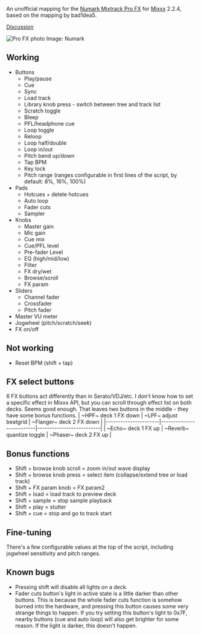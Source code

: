 An unofficial mapping for the [Numark Mixtrack Pro FX](https://www.numark.com/product/mixtrack-pro-fx) for [Mixxx](https://mixxx.org/) 2.2.4, based on the mapping by bad1dea5.

[Discussion](https://mixxx.discourse.group/t/numark-mixtrack-pro-fx/19561)

![Pro FX photo](https://www.numark.com/images/product_large/Numark_MixtrackProFX_ortho_web.jpg)
Image: Numark

## Working
* Buttons
  * Play/pause
  * Cue
  * Sync
  * Load track
  * Library knob press - switch between tree and track list
  * Scratch toggle
  * Bleep
  * PFL/headphone cue
  * Loop toggle
  * Reloop
  * Loop half/double
  * Loop in/out
  * Pitch bend up/down
  * Tap BPM
  * Key lock
  * Pitch range (ranges configurable in first lines of the script, by default: 8%, 16%, 100%)
* Pads
  * Hotcues + delete hotcues
  * Auto loop
  * Fader cuts
  * Sampler
* Knobs
  * Master gain
  * Mic gain
  * Cue mix
  * Cue/PFL level
  * Pre-fader Level
  * EQ (high/mid/low)
  * Filter
  * FX dry/wet
  * Browse/scroll
  * FX param
* Sliders
  * Channel fader
  * Crossfader
  * Pitch fader
* Master VU meter
* Jogwheel (pitch/scratch/seek)
* FX on/off

## Not working
* Reset BPM (shift + tap)

## FX select buttons
6 FX buttons act differently than in Serato/VDJ/etc. I don't know how to set a specific effect in Mixxx API, but you can scroll through effect list on both decks. Seems good enough. That leaves two buttons in the middle - they have some bonus functions.
| ~HPF~ deck 1 FX down | ~LPF~ adjust beatgrid    | ~Flanger~ deck 2 FX down |
|----------------------|--------------------------|--------------------------|
| ~Echo~ deck 1 FX up  | ~Reverb~ quantize toggle | ~Phaser~ deck 2 FX up    |

## Bonus functions
* Shift + browse knob scroll = zoom in/out wave display
* Shift + browse knob press = select item (collapse/extend tree or load track)
* Shift + FX param knob = FX param2
* Shift + load = load track to preview deck
* Shift + sample = stop sample playback
* Shift + play = stutter
* Shift + cue = stop and go to track start

## Fine-tuning
There's a few configurable values at the top of the script, including jogwheel sensitivity and pitch ranges.

## Known bugs
* Pressing shift will disable all lights on a deck.
* Fader cuts button's light in active state is a little darker than other buttons. This is because the whole fader cuts function is somehow burned into the hardware, and pressing this button causes some very strange things to happen. If you try setting this button's light to 0x7F, nearby buttons (cue and auto loop) will also get brighter for some reason. If the light is darker, this doesn't happen.
